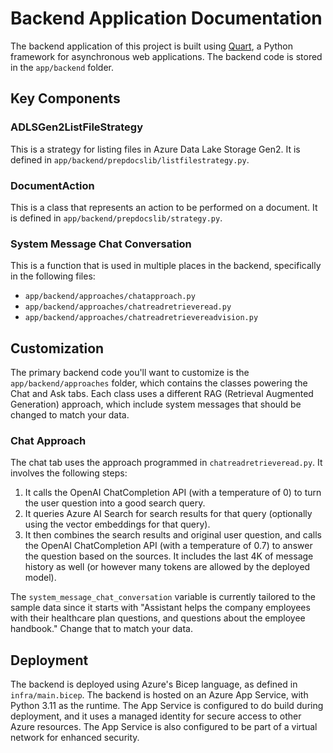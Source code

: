 # Backend Application Documentation

The backend application of this project is built using [Quart](https://quart.palletsprojects.com/), a Python framework for asynchronous web applications. The backend code is stored in the `app/backend` folder.

## Key Components

### ADLSGen2ListFileStrategy
This is a strategy for listing files in Azure Data Lake Storage Gen2. It is defined in `app/backend/prepdocslib/listfilestrategy.py`.

### DocumentAction
This is a class that represents an action to be performed on a document. It is defined in `app/backend/prepdocslib/strategy.py`.

### System Message Chat Conversation
This is a function that is used in multiple places in the backend, specifically in the following files:
- `app/backend/approaches/chatapproach.py`
- `app/backend/approaches/chatreadretrieveread.py`
- `app/backend/approaches/chatreadretrievereadvision.py`

## Customization

The primary backend code you'll want to customize is the `app/backend/approaches` folder, which contains the classes powering the Chat and Ask tabs. Each class uses a different RAG (Retrieval Augmented Generation) approach, which include system messages that should be changed to match your data.

### Chat Approach

The chat tab uses the approach programmed in `chatreadretrieveread.py`. It involves the following steps:

1. It calls the OpenAI ChatCompletion API (with a temperature of 0) to turn the user question into a good search query.
2. It queries Azure AI Search for search results for that query (optionally using the vector embeddings for that query).
3. It then combines the search results and original user question, and calls the OpenAI ChatCompletion API (with a temperature of 0.7) to answer the question based on the sources. It includes the last 4K of message history as well (or however many tokens are allowed by the deployed model).

The `system_message_chat_conversation` variable is currently tailored to the sample data since it starts with "Assistant helps the company employees with their healthcare plan questions, and questions about the employee handbook." Change that to match your data.

## Deployment

The backend is deployed using Azure's Bicep language, as defined in `infra/main.bicep`. The backend is hosted on an Azure App Service, with Python 3.11 as the runtime. The App Service is configured to do build during deployment, and it uses a managed identity for secure access to other Azure resources. The App Service is also configured to be part of a virtual network for enhanced security.